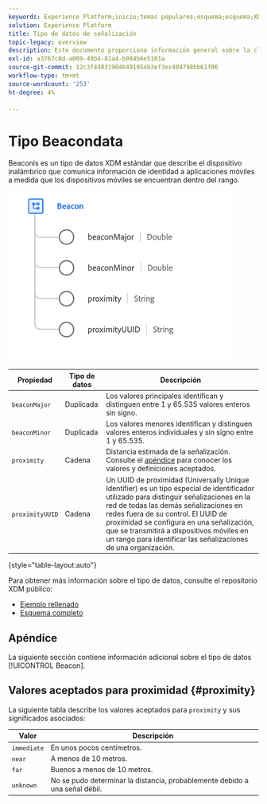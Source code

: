 ```yaml
---
keywords: Experience Platform;inicio;temas populares;esquema;esquema;XDM;campos;esquemas;esquemas;señalización;detalles de interacción;tipo de datos;tipo de datos;tipo de datos;tipo de datos;
solution: Experience Platform
title: Tipo de datos de señalización
topic-legacy: overview
description: Este documento proporciona información general sobre la clase XDM Individual Profile.
exl-id: a3767c8d-a009-49b4-81a4-b084b6e5101a
source-git-commit: 12c3f440319046491054b3ef3ec404798bb61f06
workflow-type: tm+mt
source-wordcount: '253'
ht-degree: 4%

---
```


#  Tipo Beacondata

 Beaconis es un tipo de datos XDM estándar que describe el dispositivo inalámbrico que comunica información de identidad a aplicaciones móviles a medida que los dispositivos móviles se encuentran dentro del rango.

<img src="../images/data-types/beacon.png" width="450" /><br />

| Propiedad | Tipo de datos | Descripción |
| --- | --- | --- |
| `beaconMajor` | Duplicada | Los valores principales identifican y distinguen entre 1 y 65.535 valores enteros sin signo. |
| `beaconMinor` | Duplicada | Los valores menores identifican y distinguen valores enteros individuales y sin signo entre 1 y 65.535. |
| `proximity` | Cadena | Distancia estimada de la señalización. Consulte el [apéndice](#proximity) para conocer los valores y definiciones aceptados. |
| `proximityUUID` | Cadena | Un UUID de proximidad (Universally Unique Identifier) es un tipo especial de identificador utilizado para distinguir señalizaciones en la red de todas las demás señalizaciones en redes fuera de su control. El UUID de proximidad se configura en una señalización, que se transmitirá a dispositivos móviles en un rango para identificar las señalizaciones de una organización. |

{style=&quot;table-layout:auto&quot;}

Para obtener más información sobre el tipo de datos, consulte el repositorio XDM público:

* [Ejemplo rellenado](https://github.com/adobe/xdm/blob/master/components/datatypes/deprecated/beacon-interaction-details.example.1.json)
* [Esquema completo](https://github.com/adobe/xdm/blob/master/components/datatypes/deprecated/beacon-interaction-details.schema.json)

## Apéndice

La siguiente sección contiene información adicional sobre el tipo de datos [!UICONTROL Beacon].

## Valores aceptados para proximidad {#proximity}

La siguiente tabla describe los valores aceptados para `proximity` y sus significados asociados:

| Valor | Descripción |
| --- | --- |
| `immediate` | En unos pocos centímetros. |
| `near` | A menos de 10 metros. |
| `far` | Buenos a menos de 10 metros. |
| `unknown` | No se pudo determinar la distancia, probablemente debido a una señal débil. |
